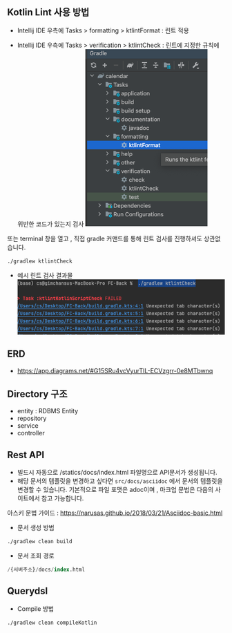 
## Kotlin Lint 사용 방법

- Intellij IDE 우측에  Tasks > formatting > ktlintFormat  : 린트 적용

- Intellij IDE 우측에  Tasks > verification > ktlintCheck  : 린트에 지정한 규칙에 위반한 코드가 있는지 검사
  ![img.png](lint_example.png)

또는 terminal 창을 열고 , 직접 gradle 커맨드를 통해 린트 검사를 진행하셔도 상관없습니다.

```bash
./gradlew ktlintCheck
```
- 예시 린트 검사 결과물
![img.png](lint_example_output.png)
## ERD

- https://app.diagrams.net/#G15SRu4vcVyurTIL-ECVzgrr-0e8MTbwnq

## Directory 구조

- entity      : RDBMS Entity
- repository
- service
- controller

## Rest API


- 빌드시 자동으로 /statics/docs/index.html 파일명으로 API문서가 생성됩니다.
- 해당 문서의 템플릿을 변경하고 싶다면 `src/docs/asciidoc` 에서 문서의 템플릿을 변경할 수 있습니다.
기본적으로 파일 포맷은 adoc이며 , 마크업 문법은 다음의 사이트에서 참고 가능합니다.

아스키 문법 가이드  : https://narusas.github.io/2018/03/21/Asciidoc-basic.html

- 문서 생성 방법
```bash
./gradlew clean build
```

- 문서 조회 경로

```sql
/{서버주소}/docs/index.html
```

## Querydsl
-  Compile 방법
```bash
./gradlew clean compileKotlin
```

